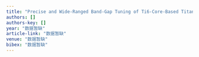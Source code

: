 ```yaml
---
title: "Precise and Wide-Ranged Band-Gap Tuning of Ti6-Core-Based Titanium Oxo Clusters by the Type and Number of Chromophore Ligands"
authors: []
authors-key: []
year: "数据暂缺"
article-link: "数据暂缺"
venue: "数据暂缺"
bibex: "数据暂缺"
---
```


